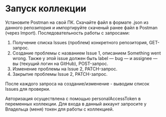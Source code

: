# Запуск коллекции
Установите Postman на свой ПК. Скачайте файл в формате .json из данного репозитория и импортируйте скаченый ранее файл в Postman (через Import).
Последовательность работы с запросами:
1. Получение списка Issues (проблем) конкретного репозитория, GET-запрос.
2. Создание проблемы с названием Issue 1, описанием Something went wrong. Также у этой issue должен быть label — bug — и assignee — вы (текущий логин на GitHub), POST-запрос.
3. Изменение проблемы на Issue 2, PATCH-запрос.
4. Закрытие проблемы Issue 2, PATCH-запрос.

После каждого запроса на создание/изменение - выводим список Issues для проверки.

Авторизация осуществлена с помощью personalAccessToken в переменных коллекции.
Для входа в данный аккаунт запросите у Владельца (меня) токен для работы с коллекцией.
